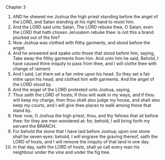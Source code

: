 

Chapter 3

1. AND he shewed me Joshua the high priest standing before the angel of the LORD, and Satan standing at his right hand to resist him.
2. And the LORD said unto Satan, The LORD rebuke thee, O Satan; even the LORD that hath chosen Jerusalem rebuke thee: is not this a brand plucked out of the fire?
3. Now Joshua was clothed with filthy garments, and stood before the angel.
4. And he answered and spake unto those that stood before him, saying, Take away the filthy garments from him.  And unto him he said, Behold, I have caused thine iniquity to pass from thee, and I will clothe thee with change of raiment.
5. And I said, Let them set a fair mitre upon his head.  So they set a fair mitre upon his head, and clothed him with garments.  And the angel of the LORD stood by.
6. And the angel of the LORD protested unto Joshua, saying,
7. Thus saith the LORD of hosts; If thou wilt walk in my ways, and if thou wilt keep my charge, then thou shalt also judge my house, and shalt also keep my courts, and I will give thee places to walk among these that stand by.
8. Hear now, O Joshua the high priest, thou, and thy fellows that sit before thee: for they are men wondered at: for, behold, I will bring forth my servant the BRANCH.
9. For behold the stone that I have laid before Joshua; upon one stone shall be seven eyes: behold, I will engrave the graving thereof, saith the LORD of hosts, and I will remove the iniquity of that land in one day.
10. In that day, saith the LORD of hosts, shall ye call every man his neighbour under the vine and under the fig tree.
